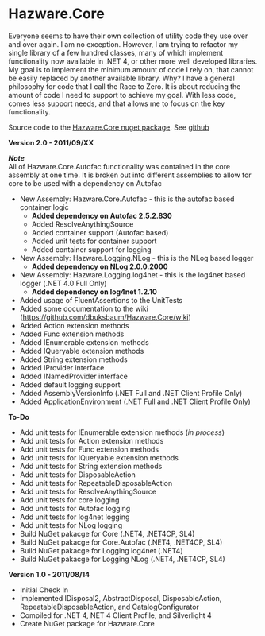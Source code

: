 Hazware.Core
============

Everyone seems to have their own collection of utility code they use over and over again. I am 
no exception. However, I am trying to refactor my single library of a few hundred classes, many 
of which implement functionality now available in .NET 4, or other more well developed libraries. 
My goal is to implement the minimum amount of code I rely on, that cannot be easily replaced by 
another available library. Why? I have a general philosophy for code that I call the Race to Zero. 
It is about reducing the amount of code I need to support to achieve my goal. With less code, 
comes less support needs, and that allows me to focus on the key functionality.

Source code to the [Hazware.Core nuget package](http://nuget.org/List/Packages/Hazware.Core).
See [github](https://github.com/dbuksbaum/Hazware.Core)

__Version 2.0 - 2011/09/XX__

  ___Note___  
    All of Hazware.Core.Autofac functionality was contained in the core assembly at one time. It is 
    broken out into different assemblies to allow for core to be used with a dependency on Autofac

  + New Assembly: Hazware.Core.Autofac - this is the autofac based container logic
    + **Added dependency on Autofac 2.5.2.830**
    + Added ResolveAnythingSource
    + Added container support (Autofac based)
    + Added unit tests for container support
    + Added container support for logging
  + New Assembly: Hazware.Logging.NLog - this is the NLog based logger
    + **Added dependency on NLog 2.0.0.2000**
  + New Assembly: Hazware.Logging.log4net - this is the log4net based logger (.NET 4.0 Full Only)
    + **Added dependency on log4net 1.2.10**
  + Added usage of FluentAssertions to the UnitTests
  + Added some documentation to the wiki (https://github.com/dbuksbaum/Hazware.Core/wiki)
  + Added Action extension methods
  + Added Func extension methods
  + Added IEnumerable extension methods
  + Added IQueryable extension methods
  + Added String extension methods
  + Added IProvider interface
  + Added INamedProvider interface
  + Added default logging support
  + Added AssemblyVersionInfo (.NET Full and .NET Client Profile Only)
  + Added ApplicationEnvironment (.NET Full and .NET Client Profile Only)  
  
  __To-Do__
  + Add unit tests for IEnumerable extension methods (_in process_)
  + Add unit tests for Action extension methods
  + Add unit tests for Func extension methods
  + Add unit tests for IQueryable extension methods
  + Add unit tests for String extension methods
  + Add unit tests for DisposableAction
  + Add unit tests for RepeatableDisposableAction
  + Add unit tests for ResolveAnythingSource
  + Add unit tests for core logging
  + Add unit tests for Autofac logging
  + Add unit tests for log4net logging
  + Add unit tests for NLog logging
  + Build NuGet pakacge for Core (.NET4, .NET4CP, SL4)
  + Build NuGet pakacge for Core.Autofac (.NET4, .NET4CP, SL4)
  + Build NuGet pakacge for Logging log4net (.NET4)
  + Build NuGet pakacge for Logging NLog (.NET4, .NET4CP, SL4)

__Version 1.0 - 2011/08/14__

  * Initial Check In
  * Implemented IDisposal2, AbstractDisposal, DisposableAction, RepeatableDisposableAction, and CatalogConfigurator
  * Compiled for .NET 4, NET 4 Client Profile, and Silverlight 4
  * Create NuGet package for Hazware.Core
